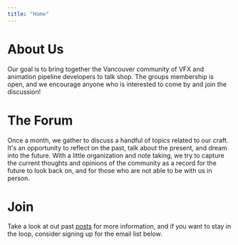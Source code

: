 ```yaml
---
title: "Home"
---
```


# About Us

Our goal is to bring together the Vancouver community of VFX and animation pipeline developers to talk shop. The groups membership is open, and we encourage anyone who is interested to come by and join the discussion!

# The Forum

Once a month, we gather to discuss a handful of topics related to our craft. It's an opportunity to reflect on the past, talk about the present, and dream into the future. With a little organization and note taking, we try to capture the current thoughts and opinions of the community as a record for the future to look back on, and for those who are not able to be with us in person.

# Join

Take a look at out past [posts](/posts) for more information, and if you want to stay in the loop, consider signing up for the email list below.
